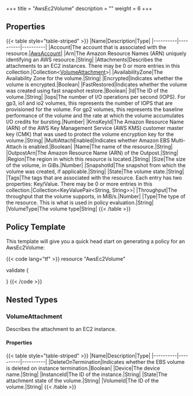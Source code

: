 +++
title = "AwsEc2Volume"
description = ""
weight = 6
+++



## Properties
{{< table style="table-striped" >}}
|Name|Description|Type|
|----------|----------|----------|
|Account|The account that is associated with the resource.|[AwsAccount](/docs/aws/resources/awsaccount/)|
|Arn|The Amazon Resource Names (ARN) uniquely identifying an AWS resource.|String|
|Attachments|Describes the attachments to an EC2 instances. There may be 0 or more entries in this collection.|Collection\<[VolumeAttachment](#volumeattachment)>|
|AvailabilityZone|The Availability Zone for the volume.|String|
|Encrypted|Indicates whether the volume is encrypted.|Boolean|
|FastRestored|Indicates whether the volume was created using fast snapshot restore.|Boolean|
|Id|The ID of the volume.|String|
|Iops|The number of I/O operations per second (IOPS). For gp3, io1 and io2 volumes, this represents the number of IOPS that are provisioned for the volume. For gp2 volumes, this represents the baseline performance of the volume and the rate at which the volume accumulates I/O credits for bursting.|Number|
|KmsKeyId|The Amazon Resource Name (ARN) of the AWS Key Management Service (AWS KMS) customer master key (CMK) that was used to protect the volume encryption key for the volume.|String|
|MultiAttachEnabled|Indicates whether Amazon EBS Multi-Attach is enabled.|Boolean|
|Name|The name of the resource.|String|
|OutpostArn|The Amazon Resource Name (ARN) of the Outpost.|String|
|Region|The region in which this resource is located.|String|
|Size|The size of the volume, in GiBs.|Number|
|SnapshotId|The snapshot from which the volume was created, if applicable.|String|
|State|The volume state.|String|
|Tags|The tags that are associated with the resource. Each entry has two properties: Key/Value. There may be 0 or more entries in this collection.|Collection\<KeyValuePair<String, String>>|
|Throughput|The throughput that the volume supports, in MiB/s.|Number|
|Type|The type of the resource. This is what is used in policy evaluation.|String|
|VolumeType|The volume type|String|
{{< /table >}}

## Policy Template
This template will give you a quick head start on generating a policy for an AwsEc2Volume:

{{< code lang="tf" >}}
resource "AwsEc2Volume"

validate {

}
{{< /code >}}
## Nested Types
### VolumeAttachment
Describes the attachment to an EC2 instance.

#### Properties
{{< table style="table-striped" >}}
|Name|Description|Type|
|----------|----------|----------|
|DeleteOnTermination|Indicates whether the EBS volume is deleted on instance termination.|Boolean|
|Device|The device name.|String|
|InstanceId|The ID of the instance.|String|
|State|The attachment state of the volume.|String|
|VolumeId|The ID of the volume.|String|
{{< /table >}}

